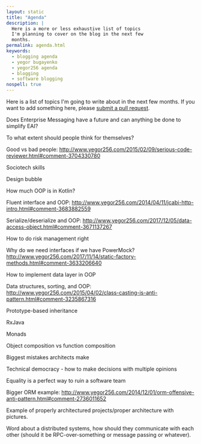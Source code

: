 ```yaml
---
layout: static
title: "Agenda"
description: |
  Here is a more or less exhaustive list of topics
  I'm planning to cover on the blog in the next few
  months.
permalink: agenda.html
keywords:
  - blogging agenda
  - yegor bugayenko
  - yegor256 agenda
  - blogging
  - software blogging
nospell: true
---
```


Here is a list of topics I'm going to write about in the next few
months. If you want to add something here, please
[submit a pull request](https://github.com/yegor256/blog/blob/master/static/agenda.md).

<!--more-->

Does Enterprise Messaging have a future and can anything be done to simplify EAI?

To what extent should people think for themselves?

Good vs bad people: http://www.yegor256.com/2015/02/09/serious-code-reviewer.html#comment-3704330780

Sociotech skills

Design bubble

How much OOP is in Kotlin?

Fluent interface and OOP: http://www.yegor256.com/2014/04/11/jcabi-http-intro.html#comment-3683882559

Serialize/deserialize and OOP: http://www.yegor256.com/2017/12/05/data-access-object.html#comment-3671137267

How to do risk management right

Why do we need interfaces if we have PowerMock? http://www.yegor256.com/2017/11/14/static-factory-methods.html#comment-3633206640

How to implement data layer in OOP

Data structures, sorting, and OOP: http://www.yegor256.com/2015/04/02/class-casting-is-anti-pattern.html#comment-3235867316

Prototype-based inheritance

RxJava

Monads

Object composition vs function composition

Biggest mistakes architects make

Technical democracy - how to make decisions with multiple opinions

Equality is a perfect way to ruin a software team

Bigger ORM example: http://www.yegor256.com/2014/12/01/orm-offensive-anti-pattern.html#comment-2736011652

Example of properly architectured projects/proper architecture with pictures.

Word about a distributed systems, how should they communicate with each other (should it be RPC-over-something or message passing or whatever).
